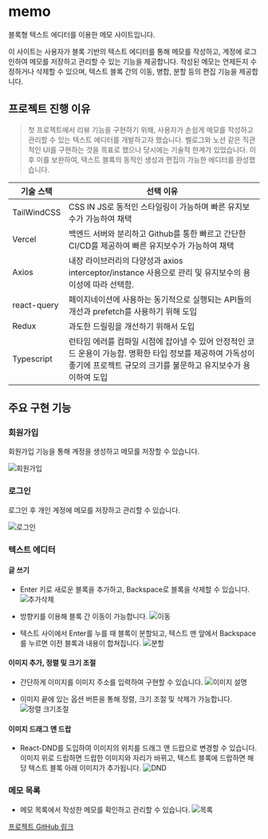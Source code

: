 # memo

블록형 텍스트 에디터를 이용한 메모 사이트입니다.

이 사이트는 사용자가 블록 기반의 텍스트 에디터를 통해 메모를 작성하고, 계정에 로그인하여 메모를 저장하고 관리할 수 있는 기능을 제공합니다. 작성된 메모는 언제든지 수정하거나 삭제할 수 있으며, 텍스트 블록 간의 이동, 병합, 분할 등의 편집 기능을 제공합니다.

## 프로젝트 진행 이유

> 첫 프로젝트에서 리뷰 기능을 구현하기 위해, 사용자가 손쉽게 메모를 작성하고 관리할 수 있는 텍스트 에디터를 개발하고자 했습니다. 벨로그와 노션 같은 직관적인 UI를 구현하는 것을 목표로 했으나 당시에는 기술적 한계가 있었습니다. 이후 이를 보완하여, 텍스트 블록의 동적인 생성과 편집이 가능한 에디터를 완성했습니다.

| **기술 스택**     | **선택 이유** |
| ----------------- | ------------- |
| TailWindCSS       | CSS IN JS로 동적인 스타일링이 가능하며 빠른 유지보수가 가능하여 채택 |
| Vercel            | 백엔드 서버와 분리하고 Github를 통한 빠르고 간단한 CI/CD를 제공하여 빠른 유지보수가 가능하여 채택 |
| Axios             | 내장 라이브러리의 다양성과 axios interceptor/instance 사용으로 관리 및 유지보수의 용이성에 따라 선택함. |
| react-query       | 페이지네이션에 사용하는 동기적으로 실행되는 API들의 개선과 prefetch를 사용하기 위해 도입 |
| Redux             | 과도한 드릴링을 개선하기 위해서 도입 |
| Typescript        | 런타임 에러를 컴파일 시점에 잡아낼 수 있어 안정적인 코드 운용이 가능함. 명확한 타입 정보를 제공하여 가독성이 좋기에 프로젝트 규모의 크기를 불문하고 유지보수가 용이하여 도입 |

## 주요 구현 기능

### **회원가입**

회원가입 기능을 통해 계정을 생성하고 메모를 저장할 수 있습니다.

![회원가입](https://drive.google.com/uc?export=view&id=1y_5Mms3HJAl8yvDIa6soRLxugH71uQ-Z)

### **로그인**

로그인 후 개인 계정에 메모를 저장하고 관리할 수 있습니다.

![로그인](https://drive.google.com/uc?export=view&id=1T2zAzUlDTUSBHRgEx-6IB7shUOu5K6hW)

### **텍스트 에디터**

#### 글 쓰기

- Enter 키로 새로운 블록을 추가하고, Backspace로 블록을 삭제할 수 있습니다.
  ![추가삭제](https://drive.google.com/uc?export=view&id=1n_PYWHRDCVvGk5iZVGd-T_9j3YYcLTQu)

- 방향키를 이용해 블록 간 이동이 가능합니다.
  ![이동](https://drive.google.com/uc?export=view&id=1ECYFB1PP2TP1DNoNk01VI_COVqKM6u4E)
  
- 텍스트 사이에서 Enter를 누를 때 블록이 분할되고, 텍스트 맨 앞에서 Backspace를 누르면 이전 블록과 내용이 합쳐집니다.
  ![분할](https://drive.google.com/uc?export=view&id=1hDnkVHIkwxNxunv4LN-ns4p1j5pfjb_6)
  

#### 이미지 추가, 정렬 및 크기 조절

- 간단하게 이미지를 이미지 주소를 입력하여 구현할 수 있습니다.
  ![이미지 설명](https://drive.google.com/uc?export=view&id=1S-xI1T1IhVFFjUO7ySMlaHbNiCBoWyjV)

- 이미지 끝에 있는 옵션 버튼을 통해 정렬, 크기 조절 및 삭제가 가능합니다.
  ![정렬 크기조절](https://drive.google.com/uc?export=view&id=1bmRsw4GllNptVQPxyYOOfT9pbvYtTz4_)

#### 이미지 드래그 앤 드랍

- React-DND를 도입하여 이미지의 위치를 드래그 앤 드랍으로 변경할 수 있습니다. 이미지 위로 드랍하면 드랍한 이미지와 자리가 바뀌고, 텍스트 블록에 드랍하면 해당 텍스트 블록 아래 이미지가 추가됩니다.
 ![DND](https://drive.google.com/uc?export=view&id=1ECYFB1PP2TP1DNoNk01VI_COVqKM6u4E)

### **메모 목록**
- 메모 목록에서 작성한 메모를 확인하고 관리할 수 있습니다.
 ![목록](https://drive.google.com/uc?export=view&id=1vMb96UR7fCwpM31DuRQJIUBa_QdcHWAx)


[프로젝트 GitHub 링크](https://github.com/ki2183/memo-vercel.git)
